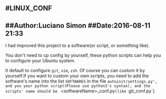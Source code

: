 #LINUX_CONF
----------------------
##Author:Luciano Simon
##Date:2016-08-11 21:33
-------------------------

I had improved this project to a software(or script, or something like).

You don't need to cp config by yourself, these python scripts can help you to configure your Ubuntu system.

It default to configure `git`, `vim`, `zsh`. Of course you can custom it by yourself.If you want to custom your own scripts, you need to add the software's name into the list `SOFTWARES` in the file `autoinit/settings.py', and you your python script(Please use python3's syntax), and the scripts' name should be ` <softwareName\>_conf.py`(like `git_conf.py`).